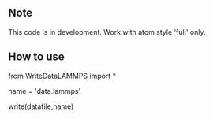## Note

This code is in development. Work with atom style 'full' only. 

## How to use

from WriteDataLAMMPS import *

name = 'data.lammps'

write(datafile,name)
